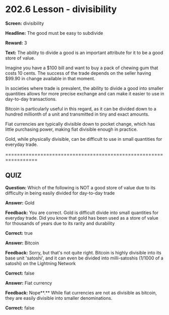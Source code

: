 # 202.6 Lesson - divisibility

**Screen:** divisibility

**Headline:** The good must be easy to subdivide

**Reward:** 3

**Text:** The ability to divide a good is an important attribute for it to be a good store of value.

Imagine you have a $100 bill and want to buy a pack of chewing gum that costs 10 cents. The success of the trade depends on the seller having $99.90 in change available in that moment.

In societies where trade is prevalent, the ability to divide a good into smaller quantities allows for more precise exchange and can make it easier to use in day-to-day transactions.

Bitcoin is particularly useful in this regard, as it can be divided down to a hundred millionth of a unit and transmitted in tiny and exact amounts.

Fiat currencies are typically divisible down to pocket change, which has little purchasing power, making fiat divisible enough in practice.

Gold, while physically divisible, can be difficult to use in small quantities for everyday trade.


=================================================================

## QUIZ

**Question:** Which of the following is NOT a good store of value due to its difficulty in being easily divided for day-to-day trade


**Answer:** Gold

**Feedback:** You are correct. Gold is difficult divide into small quantities for everyday trade. Did you know that gold has been used as a store of value for thousands of years due to its rarity and durability

**Correct:** true

**Answer:** Bitcoin

**Feedback:** Sorry, but that&#x27;s not quite right. Bitcoin is highly divisible into its base unit &#x27;satoshi&#x27;, and it can even be divided into milli-satoshis (1/1000 of a satoshi) on the Lightning Network

**Correct:** false

**Answer:** Fiat currency

**Feedback:** Nope**.** While fiat currencies are not as divisible as bitcoin, they are easily divisible into smaller denominations.

**Correct:** false


<figure><img src="../.gitbook/assets/202-06.png" alt=""><figcaption></figcaption></figure>

